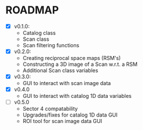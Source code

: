 # ROADMAP

- [x] v0.1.0: 
    - Catalog class
    - Scan class
    - Scan filtering functions
- [x] v0.2.0: 
    - Creating reciprocal space maps (RSM's)
    - Constructing a 3D image of a Scan w.r.t. a RSM
    - Additional Scan class variables
- [X] v0.3.0:
    - GUI to interact with scan image data
- [X] v0.4.0
    - GUI to interact with catalog 1D data variables
- [ ] v0.5.0
    - Sector 4 compatability
    - Upgrades/fixes for catalog 1D data GUI
    - ROI tool for scan image data GUI
